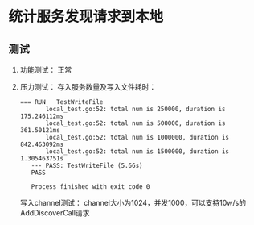 # 统计服务发现请求到本地

## 测试

1. 功能测试： 正常
2. 压力测试： 存入服务数量及写入文件耗时：
    ```
    === RUN   TestWriteFile
           local_test.go:52: total num is 250000, duration is 175.246112ms
           local_test.go:52: total num is 500000, duration is 361.50121ms
           local_test.go:52: total num is 1000000, duration is 842.463092ms
           local_test.go:52: total num is 1500000, duration is 1.305463751s
       --- PASS: TestWriteFile (5.66s)
       PASS
       
       Process finished with exit code 0
   ```

   写入channel测试： channel大小为1024，并发1000，可以支持10w/s的AddDiscoverCall请求
   